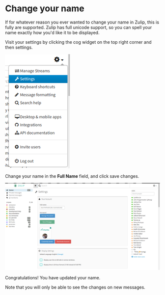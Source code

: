 # Change your name

If for whatever reason you ever wanted to change your name in Zulip,
this is fully are supported.  Zulip has full unicode support, so you
can spell your name exactly how you'd like it to be displayed.

Visit your settings by clicking the cog widget on the top right corner
and then settings.

![Settings](/static/images/help/settings.png)

Change your name in the **Full Name** field, and click save changes.

![Change your name](/static/images/help/name_change.png)

Congratulations! You have updated your name.

Note that you will only be able to see the changes on new messages.

